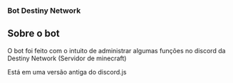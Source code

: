 ### Bot Destiny Network

## Sobre o bot
O bot foi feito com o intuito de administrar algumas funções no discord da Destiny Network (Servidor de minecraft)
<p>Está em uma versão antiga do discord.js</p>
